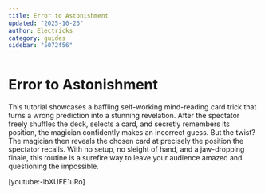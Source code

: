```yaml
---
title: Error to Astonishment
updated: "2025-10-26"
author: Electricks
category: guides
sidebar: "5072f56"
---
```


# Error to Astonishment

This tutorial showcases a baffling self-working mind-reading card trick that turns a wrong prediction into a stunning revelation. After the spectator freely shuffles the deck, selects a card, and secretly remembers its position, the magician confidently makes an incorrect guess. But the twist? The magician then reveals the chosen card at precisely the position the spectator recalls. With no setup, no sleight of hand, and a jaw-dropping finale, this routine is a surefire way to leave your audience amazed and questioning the impossible.

[youtube:-lbXUFE1uRo]